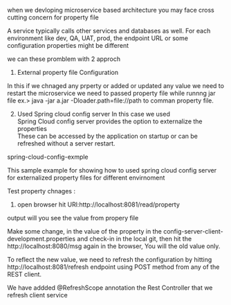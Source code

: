 when we devloping microservice based architecture you may face cross cutting concern for  property file 

A service typically calls other services and databases as well. 
For each environment like dev, QA, UAT, prod, the endpoint URL or some configuration properties might be different

we can these promblem with 2 approch

1. External property file Configuration
 
  In this if we chnaged any prperty or added or updated any value we need to restart the microservice 
  we need to passed property file while runnng jar file 
  ex.> java -jar a.jar -Dloader.path=file://path to comman property file.     
	 
 
2. Used Spring cloud config server
   In this case we used  
   Spring Cloud config server provides the option to externalize the properties  	
   These can be accessed by the application on startup or can be refreshed without a server restart.	   
		 

spring-cloud-config-exmple

This sample example for showing how to used spring cloud config server for externalized property files for different envirnoment


Test property chnages :

1. open browser hit URl:http://localhost:8081/read/property

output will you see the value from propery file


Make some change, in the value of the property in the config-server-client-development.properties and check-in in the local git, then hit the http://localhost:8080/msg again in the browser, You will the old value only.

To reflect the new value, we need to refresh the configuration by hitting http://localhost:8081/refresh endpoint using POST method from any of the REST client.

We have addded @RefreshScope annotation the Rest Controller that we refresh client service
   

